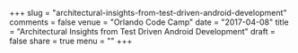 +++
slug = "architectural-insights-from-test-driven-android-development"
comments = false
venue = "Orlando Code Camp"
date = "2017-04-08"
title = "Architectural Insights from Test Driven Android Development"
draft = false
share = true
menu = ""
+++